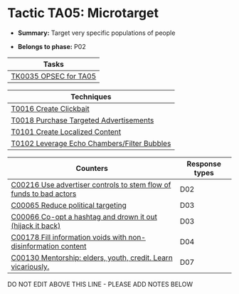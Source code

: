# Tactic TA05: Microtarget

* **Summary:** Target very specific populations of people

* **Belongs to phase:** P02



| Tasks |
| ----- |
| [TK0035 OPSEC for TA05](../generated_pages/tasks/TK0035.md) |



| Techniques |
| ---------- |
| [T0016 Create Clickbait](../../../generated_pages/techniques/T0016.md) |
| [T0018 Purchase Targeted Advertisements](../../../generated_pages/techniques/T0018.md) |
| [T0101 Create Localized Content](../../../generated_pages/techniques/T0101.md) |
| [T0102 Leverage Echo Chambers/Filter Bubbles](../../../generated_pages/techniques/T0102.md) |



| Counters | Response types |
| -------- | -------------- |
| [C00216 Use advertiser controls to stem flow of funds to bad actors](../generated_pages/counters/C00216.md) | D02 |
| [C00065 Reduce political targeting](../generated_pages/counters/C00065.md) | D03 |
| [C00066 Co-opt a hashtag and drown it out (hijack it back)](../generated_pages/counters/C00066.md) | D03 |
| [C00178 Fill information voids with non-disinformation content](../generated_pages/counters/C00178.md) | D04 |
| [C00130 Mentorship: elders, youth, credit. Learn vicariously.](../generated_pages/counters/C00130.md) | D07 |


DO NOT EDIT ABOVE THIS LINE - PLEASE ADD NOTES BELOW